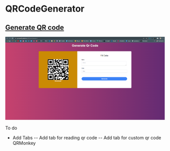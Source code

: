# QRCodeGenerator

## [Generate QR code]( https://prmane03.github.io/QRCodeGenerator/)
![preview](./preview.png)

To do
- Add Tabs
 -- Add tab for reading qr code
 -- Add tab for custom qr code QRMonkey
